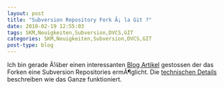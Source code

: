 ```yaml
---
layout: post
title: "Subversion Repository Fork Ã¡ la Git ?"
date: 2010-02-19 12:55:03
tags: SKM,Neuigkeiten,Subversion,DVCS,GIT
categories: SKM,Neuigkeiten,Subversion,DVCS,GIT
post-type: blog
---
```

Ich bin gerade Ã¼ber einen interessanten <a href="http://blog.assembla.com/assemblablog/tabid/12618/bid/11782/Feb-16th-release-Fork-for-Svn-and-Git-Performance-Skype-Agile-Planner.aspx">Blog Artikel</a> gestossen der das Forken eine Subversion Repositories ermÃ¶glicht. Die <a href="http://blog.assembla.com/assemblablog/tabid/12618/bid/11844/Subversion-Fork-and-Merge-the-technical-details.aspx">technischen Details</a> beschreiben wie das Ganze funktioniert.
